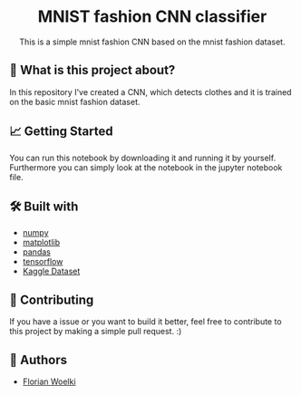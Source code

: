 <h1 align="center">MNIST fashion CNN classifier</h1>

<p align="center">
This is a simple mnist fashion CNN based on the mnist fashion dataset.
</p>


## 🤔 What is this project about?
In this repository I've created a CNN, which detects clothes and it is trained on the basic mnist fashion dataset.


## 📈 Getting Started
You can run this notebook by downloading it and running it by yourself.
Furthermore you can simply look at the notebook in the jupyter notebook file.


## 🛠 Built with
- [numpy](https://numpy.org/)
- [matplotlib](https://matplotlib.org/)
- [pandas](https://pandas.pydata.org/)
- [tensorflow](https://www.tensorflow.org/)
- [Kaggle Dataset](https://www.kaggle.com/c/titanic)


## 🤝 Contributing
If you have a issue or you want to build it better, feel free to contribute to this project by making a simple
pull request. :)


## 🤠 Authors
- [Florian Woelki](https://florianwoelki.com)
